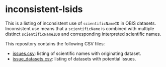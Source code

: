 # inconsistent-lsids

This is a listing of inconsistent use of `scientificNameID` in OBIS datasets. Inconsistent use means that a `scientificName` is combined with multiple distinct `scientificNameID`s and corresponding interpreted scientific names.

This repository contains the following CSV files:

- [issues.csv](issues.csv): listing of scientific names with originating dataset.
- [issue_datasets.csv](issue_datasets.csv): listing of datasets with potential issues.
